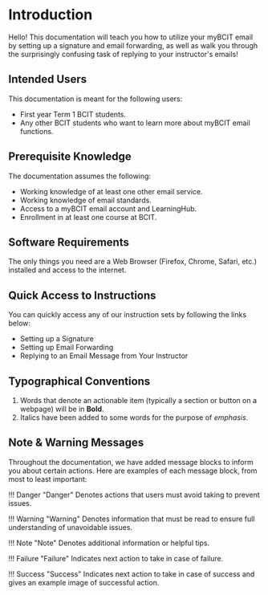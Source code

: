 # Introduction

Hello! This documentation will teach you how to utilize your myBCIT email by setting up a signature and email forwarding, as well as walk you through the surprisingly confusing task of replying to your instructor's emails!

## Intended Users

This documentation is meant for the following users:

* First year Term 1 BCIT students.
* Any other BCIT students who want to learn more about myBCIT email functions.

## Prerequisite Knowledge

The documentation assumes the following:

* Working knowledge of at least one other email service.
* Working knowledge of email standards.
* Access to a myBCIT email account and LearningHub.
* Enrollment in at least one course at BCIT.

## Software Requirements

The only things you need are a Web Browser (Firefox, Chrome, Safari, etc.) installed and access to the internet.

## Quick Access to Instructions

You can quickly access any of our instruction sets by following the links below:

* Setting up a Signature
* Setting up Email Forwarding
* Replying to an Email Message from Your Instructor

## Typographical Conventions

1. Words that denote an actionable item (typically a section or button on a webpage) will be in **Bold**.
2. Italics have been added to some words for the purpose of *emphasis*.

## Note & Warning Messages

Throughout the documentation, we have added message blocks to inform you about certain actions. Here are examples of each message block, from most to least important:  

!!! Danger "Danger"
    Denotes actions that users must avoid taking to prevent issues.  

!!! Warning "Warning"
    Denotes information that must be read to ensure full understanding of unavoidable issues.  

!!! Note "Note"
    Denotes additional information or helpful tips.

!!! Failure "Failure"
    Indicates next action to take in case of failure.

!!! Success "Success"
    Indicates next action to take in case of success and gives an example image of successful action.
